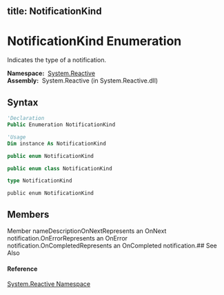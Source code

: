 title: NotificationKind
---
# NotificationKind Enumeration

Indicates the type of a notification.

**Namespace:**  [System.Reactive](System.Reactive/System.Reactive)  
**Assembly:**  System.Reactive (in System.Reactive.dll)

## Syntax

```vb
'Declaration
Public Enumeration NotificationKind
```

```vb
'Usage
Dim instance As NotificationKind
```

```csharp
public enum NotificationKind
```

```c++
public enum class NotificationKind
```

```fsharp
type NotificationKind
```

```jscript
public enum NotificationKind
```

## Members

Member nameDescriptionOnNextRepresents an OnNext notification.OnErrorRepresents an OnError notification.OnCompletedRepresents an OnCompleted notification.## See Also

#### Reference

[System.Reactive Namespace](System.Reactive/System.Reactive)
